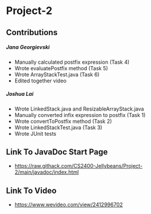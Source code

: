 # Project-2
## Contributions
##### Jana Georgievski
+ Manually calculated postfix expression (Task 4)
+ Wrote evaluatePostfix method (Task 5)
+ Wrote ArrayStackTest.java (Task 6)
+ Edited together video
##### Joshua Lai
+ Wrote LinkedStack.java and ResizableArrayStack.java
+ Manually converted infix expression to postfix (Task 1)
+ Wrote convertToPostfix method (Task 2)
+ Wrote LinkedStackTest.java (Task 3)
+ Wrote JUnit tests
## Link To JavaDoc Start Page
+ https://raw.githack.com/CS2400-Jellybeans/Project-2/main/javadoc/index.html
## Link To Video
+ https://www.wevideo.com/view/2412996702

